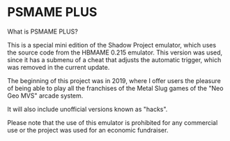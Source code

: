 # PSMAME PLUS
What is PSMAME PLUS?

This is a special mini edition of the Shadow Project emulator, which uses the source code from the HBMAME 0.215 emulator. This version was used, since it has a submenu of a cheat that adjusts the automatic trigger, which was removed in the current update.

The beginning of this project was in 2019, where I offer users the pleasure of being able to play all the franchises of the Metal Slug games of the "Neo Geo MVS" arcade system.

It will also include unofficial versions known as "hacks".

Please note that the use of this emulator is prohibited for any commercial use or the project was used for an economic fundraiser.
